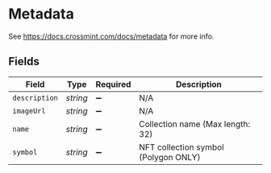 # Metadata

See https://docs.crossmint.com/docs/metadata for more info.


## Fields

| Field                                | Type                                 | Required                             | Description                          |
| ------------------------------------ | ------------------------------------ | ------------------------------------ | ------------------------------------ |
| `description`                        | *string*                             | :heavy_minus_sign:                   | N/A                                  |
| `imageUrl`                           | *string*                             | :heavy_minus_sign:                   | N/A                                  |
| `name`                               | *string*                             | :heavy_minus_sign:                   | Collection name (Max length: 32)     |
| `symbol`                             | *string*                             | :heavy_minus_sign:                   | NFT collection symbol (Polygon ONLY) |